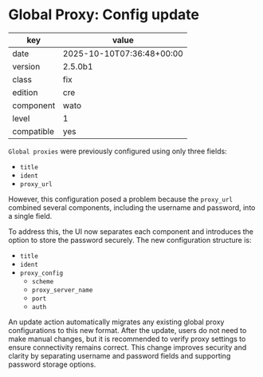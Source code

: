 [//]: # (werk v2)
# Global Proxy: Config update

key        | value
---------- | ---
date       | 2025-10-10T07:36:48+00:00
version    | 2.5.0b1
class      | fix
edition    | cre
component  | wato
level      | 1
compatible | yes

`Global proxies` were previously configured using only three fields:

* `title`
* `ident`
* `proxy_url`

However, this configuration posed a problem because the `proxy_url` combined several components, including the username and password, into a single field.

To address this, the UI now separates each component and introduces the option to store the password securely. The new configuration structure is:

* `title`
* `ident`
* `proxy_config`
  * `scheme`
  * `proxy_server_name`
  * `port`
  * `auth`

An update action automatically migrates any existing global proxy configurations to this new format. After the update, users do not need to make manual changes, but it is recommended to verify proxy settings to ensure connectivity remains correct. This change improves security and clarity by separating username and password fields and supporting password storage options.